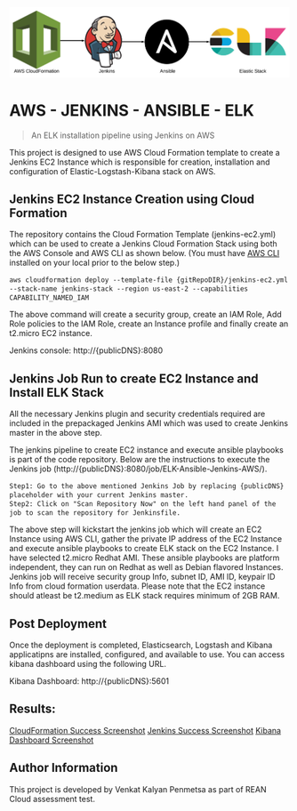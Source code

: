 ![Logo of the project](/images/stack.png)

# AWS - JENKINS - ANSIBLE - ELK
> An ELK installation pipeline using Jenkins on AWS

This project is designed to use AWS Cloud Formation template to create a Jenkins EC2 Instance which is responsible for creation, installation and configuration of Elastic-Logstash-Kibana stack on AWS.

## Jenkins EC2 Instance Creation using Cloud Formation

The repository contains the Cloud Formation Template (jenkins-ec2.yml) which can be used to create a Jenkins Cloud Formation Stack using both the AWS Console and AWS CLI as shown below. (You must have [AWS CLI](https://docs.aws.amazon.com/cli/latest/userguide/cli-chap-install.html) installed on your local prior to the below step.)

```shell
aws cloudformation deploy --template-file {gitRepoDIR}/jenkins-ec2.yml --stack-name jenkins-stack --region us-east-2 --capabilities CAPABILITY_NAMED_IAM
```

The above command will create a security group, create an IAM Role, Add Role policies to the IAM Role, create an Instance profile and finally create an t2.micro EC2 instance.

Jenkins console: http://{publicDNS}:8080

## Jenkins Job Run to create EC2 Instance and Install ELK Stack

All the necessary Jenkins plugin and security credentials required are included in the prepackaged Jenkins AMI which was used to create Jenkins master in the above step.

The jenkins pipeline to create EC2 instance and execute ansible playbooks is part of the code repository. Below are the instructions to execute the Jenkins job (http://{publicDNS}:8080/job/ELK-Ansible-Jenkins-AWS/).

```shell
Step1: Go to the above mentioned Jenkins Job by replacing {publicDNS} placeholder with your current Jenkins master.
Step2: Click on "Scan Repository Now" on the left hand panel of the job to scan the repository for Jenkinsfile.
```

The above step will kickstart the jenkins job which will create an EC2 Instance using AWS CLI, gather the private IP address of the EC2 Instance and execute ansible playbooks to create ELK stack on the EC2 Instance. I have selected t2.micro Redhat AMI. These ansible playbooks are platform independent, they can run on Redhat as well as Debian flavored Instances. Jenkins job will receive security group Info, subnet ID, AMI ID, keypair ID Info from cloud formation userdata.
Please note that the EC2 instance should atleast be t2.medium as ELK stack requires minimum of 2GB RAM.

## Post Deployment

Once the deployment is completed, Elasticsearch, Logstash and Kibana applicatipns are installed, configured, and available to use. You can access kibana dashboard using the following URL.

Kibana Dashboard: http://{publicDNS}:5601

## Results:

[CloudFormation Success Screenshot](/images/cloud-formation-success.png)
[Jenkins Success Screenshot](/images/jenkins-console.png)
[Kibana Dashboard Screenshot](/images/kibana-dashboard.png)


## Author Information

This project is developed by Venkat Kalyan Penmetsa as part of REAN Cloud assessment test.
